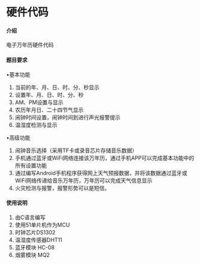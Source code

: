# 硬件代码

#### 介绍
电子万年历硬件代码
#### 题目要求

•基本功能

1. 当前的年、月、日、时、分、秒显示
2. 设置年、月、日、时、分、秒
3. AM、PM设置与显示
4. 农历年月日、二十四节气显示
5. 闹钟时间设置，闹钟时间到进行声光报警提示
6. 温湿度检测与显示

•高级功能

1. 闹钟音乐选择（采用TF卡或录音芯片存储音乐数据）
2. 手机通过蓝牙或WiFi网络连接该万年历，通过手机APP可以完成基本功能中的所有设置功能
3. 通过编写Android手机程序获得网上天气预报数据，并将该数据通过蓝牙或WiFi网络传递给音乐万年历，万年历可以完成天气信息显示
4. 火灾检测与报警，报警形势可以是短信。

#### 使用说明

1. 由C语言编写
1. 使用51单片机作为MCU
1. 时钟芯片DS1302
1. 温湿度传感器DHT11
1. 蓝牙模块 HC-08
1. 烟雾模块 MQ2

